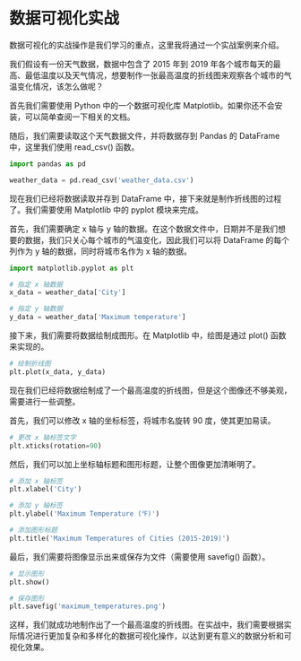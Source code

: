 # 数据可视化实战
数据可视化的实战操作是我们学习的重点，这里我将通过一个实战案例来介绍。

我们假设有一份天气数据，数据中包含了 2015 年到 2019 年各个城市每天的最高、最低温度以及天气情况，想要制作一张最高温度的折线图来观察各个城市的气温变化情况，该怎么做呢？

首先我们需要使用 Python 中的一个数据可视化库 Matplotlib。如果你还不会安装，可以简单查阅一下相关的文档。

随后，我们需要读取这个天气数据文件，并将数据存到 Pandas 的 DataFrame 中，这里我们使用 read_csv() 函数。
```py
import pandas as pd

weather_data = pd.read_csv('weather_data.csv')
```

现在我们已经将数据读取并存到 DataFrame 中，接下来就是制作折线图的过程了。我们需要使用 Matplotlib 中的 pyplot 模块来完成。

首先，我们需要确定 x 轴与 y 轴的数据。在这个数据文件中，日期并不是我们想要的数据，我们只关心每个城市的气温变化，因此我们可以将 DataFrame 的每个列作为 y 轴的数据，同时将城市名作为 x 轴的数据。
```py
import matplotlib.pyplot as plt

# 指定 x 轴数据
x_data = weather_data['City']

# 指定 y 轴数据
y_data = weather_data['Maximum temperature']
```

接下来，我们需要将数据绘制成图形。在 Matplotlib 中，绘图是通过 plot() 函数来实现的。

```py
# 绘制折线图
plt.plot(x_data, y_data)
```
现在我们已经将数据绘制成了一个最高温度的折线图，但是这个图像还不够美观，需要进行一些调整。

首先，我们可以修改 x 轴的坐标标签，将城市名旋转 90 度，使其更加易读。

```py
# 更改 x 轴标签文字
plt.xticks(rotation=90)
```

然后，我们可以加上坐标轴标题和图形标题，让整个图像更加清晰明了。
```py
# 添加 x 轴标签
plt.xlabel('City')

# 添加 y 轴标签
plt.ylabel('Maximum Temperature (℉)')

# 添加图形标题
plt.title('Maximum Temperatures of Cities (2015-2019)')
```

最后，我们需要将图像显示出来或保存为文件（需要使用 savefig() 函数）。
```py
# 显示图形
plt.show()

# 保存图形
plt.savefig('maximum_temperatures.png')
```

这样，我们就成功地制作出了一个最高温度的折线图。在实战中，我们需要根据实际情况进行更加复杂和多样化的数据可视化操作，以达到更有意义的数据分析和可视化效果。